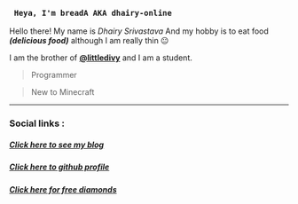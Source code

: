 ### ` Heya, I'm breadA AKA dhairy-online`


Hello there! My name is *Dhairy Srivastava* And my hobby is to eat food ***(delicious food)*** although I am really thin 😐



I am the brother of [**@littledivy**](https://divy.work) and I am a student.
>  Programmer

> New to Minecraft

> 
---
### Social links :
#####  [Click here to see my blog](https://bread.divy.work)
#####  [Click here to github profile](https://github.com/dhairy-online)
#####  [Click here for free diamonds](https://suspicous.link)
